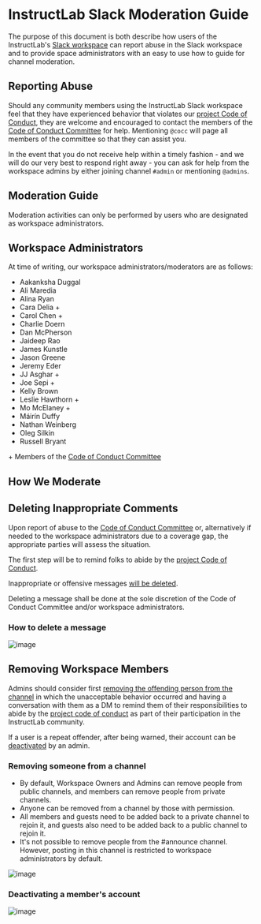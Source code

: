 # InstructLab Slack Moderation Guide

The purpose of this document is both describe how users of the InstructLab's [Slack workspace](https://instruct-lab.slack.com) can report
abuse in the Slack workspace and to provide space administrators with an easy to use how to guide for channel moderation.

## Reporting Abuse

Should any community members using the InstructLab Slack workspace feel that they have experienced behavior that violates our [project Code of Conduct](https://github.com/instruct-lab/community/blob/main/CODE_OF_CONDUCT.md), they are welcome and encouraged to contact the members of the [Code of Conduct Committee](https://github.com/instruct-lab/community/blob/main/COCC.md) for help. Mentioning `@cocc` will page all members of the committee so that they can assist you.

In the event that you do not receive help within a timely fashion - and we will do our very best to respond right away - you can ask for help from the workspace admins by either joining channel `#admin` or mentioning `@admins`.

## Moderation Guide

Moderation activities can only be performed by users who are designated as workspace administrators.

## Workspace Administrators

At time of writing, our workspace administrators/moderators are as follows:

* Aakanksha Duggal
* Ali Maredia
* Alina Ryan
* Cara Delia +
* Carol Chen +
* Charlie Doern
* Dan McPherson
* Jaideep Rao
* James Kunstle
* Jason Greene
* Jeremy Eder
* JJ Asghar +
* Joe Sepi +
* Kelly Brown
* Leslie Hawthorn +
* Mo McElaney +
* Máirín Duffy
* Nathan Weinberg
* Oleg Silkin
* Russell Bryant

\+ Members of the [Code of Conduct Committee][committee]

## How We Moderate

## Deleting Inappropriate Comments

Upon report of abuse to the [Code of Conduct Committee](https://github.com/instruct-lab/community/blob/main/COCC.md) or, alternatively if needed to the workspace administrators due to a coverage gap, the appropriate parties will assess the situation.

The first step will be to remind folks to abide by the [project Code of Conduct](https://github.com/instruct-lab/community/blob/main/CODE_OF_CONDUCT.md).

Inappropriate or offensive messages [will be deleted](https://slack.com/help/articles/202395258-Edit-or-delete-messages#delete-a-message).

Deleting a message shall be done at the sole discretion of the Code of Conduct Committee and/or workspace administrators.

### How to delete a message

![image](https://github.com/instructlab/community/assets/615883/31727df8-0775-418a-8db3-51924ffadb5a)

## Removing Workspace Members

Admins should consider first [removing the offending person from the channel](https://slack.com/help/articles/201898668-Remove-someone-from-a-channel) in which the unacceptable behavior occurred and having a conversation with them as a DM to remind them of their responsibilities to abide by the [project code of conduct](https://github.com/instructlab/community/blob/main/CODE_OF_CONDUCT.md) as part of their participation in the InstructLab community.

If a user is a repeat offender, after being warned, their account can be [deactivated](https://slack.com/help/articles/204475027-Deactivate-a-members-account#deactivate-someones-account) by an admin.

### Removing someone from a channel

* By default, Workspace Owners and Admins can remove people from public channels, and members can remove people from private channels.
* Anyone can be removed from a channel by those with permission.
* All members and guests need to be added back to a private channel to rejoin it, and guests also need to be added back to a public channel to rejoin it.
* It's not possible to remove people from the #announce channel. However, posting in this channel is restricted to workspace administrators by default.

![image](https://github.com/instructlab/community/assets/615883/2e1bac77-4674-4f9f-ab48-dcd2a5f590d0)

### Deactivating a member's account

![image](https://github.com/instructlab/community/assets/615883/456df717-9a76-4464-be0c-0ee50d8cc8b4)

[committee]: https://github.com/instructlab/community/blob/main/CODE_OF_CONDUCT_COMMITTEE.md
